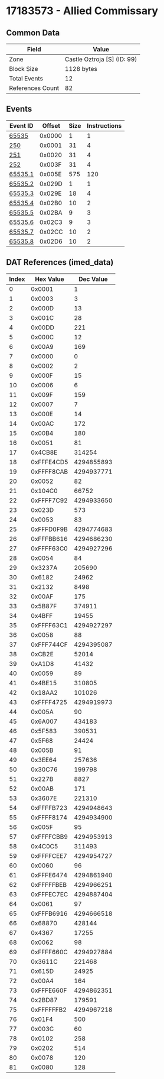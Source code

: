 # 17183573 - Allied Commissary

## Common Data

| Field            | Value                       |
|------------------|-----------------------------|
| Zone             | Castle Oztroja [S] (ID: 99) |
| Block Size       | 1128 bytes                  |
| Total Events     | 12                          |
| References Count | 82                          |

## Events

| Event ID                | Offset   |   Size |   Instructions |
|-------------------------|----------|--------|----------------|
| [65535](./65535.md)     | 0x0000   |      1 |              1 |
| [250](./250.md)         | 0x0001   |     31 |              4 |
| [251](./251.md)         | 0x0020   |     31 |              4 |
| [252](./252.md)         | 0x003F   |     31 |              4 |
| [65535.1](./65535.1.md) | 0x005E   |    575 |            120 |
| [65535.2](./65535.2.md) | 0x029D   |      1 |              1 |
| [65535.3](./65535.3.md) | 0x029E   |     18 |              4 |
| [65535.4](./65535.4.md) | 0x02B0   |     10 |              2 |
| [65535.5](./65535.5.md) | 0x02BA   |      9 |              3 |
| [65535.6](./65535.6.md) | 0x02C3   |      9 |              3 |
| [65535.7](./65535.7.md) | 0x02CC   |     10 |              2 |
| [65535.8](./65535.8.md) | 0x02D6   |     10 |              2 |

## DAT References (imed_data)

|   Index | Hex Value   |   Dec Value |
|---------|-------------|-------------|
|       0 | 0x0001      |           1 |
|       1 | 0x0003      |           3 |
|       2 | 0x000D      |          13 |
|       3 | 0x001C      |          28 |
|       4 | 0x00DD      |         221 |
|       5 | 0x000C      |          12 |
|       6 | 0x00A9      |         169 |
|       7 | 0x0000      |           0 |
|       8 | 0x0002      |           2 |
|       9 | 0x000F      |          15 |
|      10 | 0x0006      |           6 |
|      11 | 0x009F      |         159 |
|      12 | 0x0007      |           7 |
|      13 | 0x000E      |          14 |
|      14 | 0x00AC      |         172 |
|      15 | 0x00B4      |         180 |
|      16 | 0x0051      |          81 |
|      17 | 0x4CB8E     |      314254 |
|      18 | 0xFFFE4CD5  |  4294855893 |
|      19 | 0xFFFF8CAB  |  4294937771 |
|      20 | 0x0052      |          82 |
|      21 | 0x104C0     |       66752 |
|      22 | 0xFFFF7C92  |  4294933650 |
|      23 | 0x023D      |         573 |
|      24 | 0x0053      |          83 |
|      25 | 0xFFFD0F9B  |  4294774683 |
|      26 | 0xFFFBB616  |  4294686230 |
|      27 | 0xFFFF63C0  |  4294927296 |
|      28 | 0x0054      |          84 |
|      29 | 0x3237A     |      205690 |
|      30 | 0x6182      |       24962 |
|      31 | 0x2132      |        8498 |
|      32 | 0x00AF      |         175 |
|      33 | 0x5B87F     |      374911 |
|      34 | 0x4BFF      |       19455 |
|      35 | 0xFFFF63C1  |  4294927297 |
|      36 | 0x0058      |          88 |
|      37 | 0xFFF744CF  |  4294395087 |
|      38 | 0xCB2E      |       52014 |
|      39 | 0xA1D8      |       41432 |
|      40 | 0x0059      |          89 |
|      41 | 0x4BE15     |      310805 |
|      42 | 0x18AA2     |      101026 |
|      43 | 0xFFFF4725  |  4294919973 |
|      44 | 0x005A      |          90 |
|      45 | 0x6A007     |      434183 |
|      46 | 0x5F583     |      390531 |
|      47 | 0x5F68      |       24424 |
|      48 | 0x005B      |          91 |
|      49 | 0x3EE64     |      257636 |
|      50 | 0x30C76     |      199798 |
|      51 | 0x227B      |        8827 |
|      52 | 0x00AB      |         171 |
|      53 | 0x3607E     |      221310 |
|      54 | 0xFFFFB723  |  4294948643 |
|      55 | 0xFFFF8174  |  4294934900 |
|      56 | 0x005F      |          95 |
|      57 | 0xFFFFCBB9  |  4294953913 |
|      58 | 0x4C0C5     |      311493 |
|      59 | 0xFFFFCEE7  |  4294954727 |
|      60 | 0x0060      |          96 |
|      61 | 0xFFFE6474  |  4294861940 |
|      62 | 0xFFFFFBEB  |  4294966251 |
|      63 | 0xFFFEC7EC  |  4294887404 |
|      64 | 0x0061      |          97 |
|      65 | 0xFFFB6916  |  4294666518 |
|      66 | 0x68870     |      428144 |
|      67 | 0x4367      |       17255 |
|      68 | 0x0062      |          98 |
|      69 | 0xFFFF660C  |  4294927884 |
|      70 | 0x3611C     |      221468 |
|      71 | 0x615D      |       24925 |
|      72 | 0x00A4      |         164 |
|      73 | 0xFFFE660F  |  4294862351 |
|      74 | 0x2BD87     |      179591 |
|      75 | 0xFFFFFFB2  |  4294967218 |
|      76 | 0x01F4      |         500 |
|      77 | 0x003C      |          60 |
|      78 | 0x0102      |         258 |
|      79 | 0x0202      |         514 |
|      80 | 0x0078      |         120 |
|      81 | 0x0080      |         128 |
